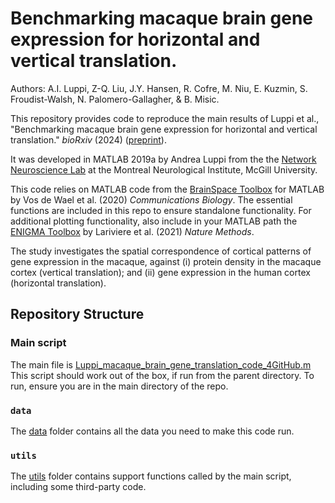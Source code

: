 #  Benchmarking macaque brain gene expression for horizontal and vertical translation.
Authors: A.I. Luppi, Z-Q. Liu,  J.Y. Hansen,  R. Cofre,  M. Niu, E. Kuzmin,  S. Froudist-Walsh, N. Palomero-Gallagher, & B. Misic.

This repository provides code to reproduce the main results of Luppi et al., "Benchmarking macaque brain gene expression for horizontal and vertical translation." _bioRxiv_ (2024) ([preprint](https://doi.org/10.1101/2024.08.18.608440)).

It was developed in MATLAB 2019a by Andrea Luppi from the the [Network Neuroscience Lab](netneurolab.github.io/) at the Montreal Neurological Institute, McGill University.

This code relies on MATLAB code from the [BrainSpace Toolbox](https://brainspace.readthedocs.io/en/latest/) for MATLAB by Vos de Wael et al. (2020) _Communications Biology_. The essential functions are included in this repo to ensure standalone functionality.
For additional plotting functionality, also include in your MATLAB path the [ENIGMA Toolbox](https://github.com/MICA-MNI/ENIGMA.git) by Lariviere et al. (2021) _Nature Methods_.

The study investigates the spatial correspondence of cortical patterns of gene expression in the macaque, against (i) protein density in the macaque cortex (vertical translation); and (ii) gene expression in the human cortex (horizontal translation).

## Repository Structure
### Main script
The main file is [Luppi_macaque_brain_gene_translation_code_4GitHub.m](Luppi_macaque_brain_gene_translation_code_4GitHub.m)
This script should work out of the box, if run from the parent directory. 
To run, ensure you are in the main directory of the repo.

### `data`
The [data](data/) folder contains all the data you need to make this code run. 

### `utils`
The [utils](utils/) folder contains support functions called by the main script, including some third-party code.
